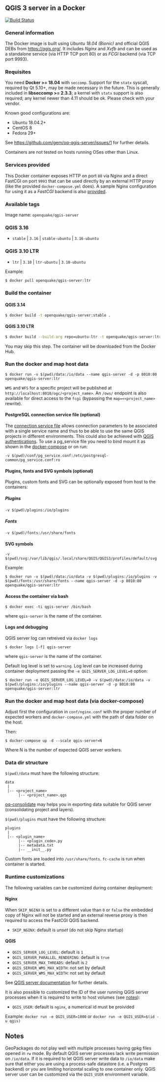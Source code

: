 ## QGIS 3 server in a Docker

[![Build Status](https://travis-ci.org/gem/oq-qgis-server.svg?branch=master)](https://travis-ci.org/gem/oq-qgis-server)

### General information

The Docker image is built using *Ubuntu 18.04 (Bionic)* and official QGIS DEBs from https://qgis.org/.
It includes *Nginx* and *Xvfb* and can be used as a standalone service (via HTTP TCP port 80) or as *FCGI* backend (via TCP port 9993).

### Requisites

You need **Docker >= 18.04** with `seccomp`. Support for the `statx` syscall, required by Qt 5.10+, may be made necessary in the future. This is generally included in **libseccomp >= 2.3.3**;
a kernel with `statx` support is also required; any kernel newer than 4.11 should be ok. Please check with your vendor.

Known good configurations are:
- Ubuntu 18.04.2+
- CentOS 8
- Fedora 29+

See https://github.com/gem/oq-qgis-server/issues/1 for further details.

Containers are not tested on hosts running OSes other than Linux.

### Services provided

This Docker container exposes HTTP on port `80` via Nginx and a direct FastCGI on port `9993` that can be used directly by an external HTTP proxy (like the provided `docker-compose.yml` does).
A sample Nginx configuration for using it as a *FastCGI* backend is also [provided](conf/nginx-fcgi-sample.conf).

### Available tags

Image name: `openquake/qgis-server`

### QGIS 3.16
- `stable` | `3.16` | `stable-ubuntu` | `3.16-ubuntu`

### QGIS 3.10 LTR
- `ltr` | `3.10` | `ltr-ubuntu` | `3.10-ubuntu`

Example:

```bash
$ docker pull openquake/qgis-server:ltr
```

### Build the container

#### QGIS 3.14

```bash
$ docker build -t openquake/qgis-server:stable .
```

#### QGIS 3.10 LTR

```bash
$ docker build --build-arg repo=ubuntu-ltr -t openquake/qgis-server:ltr .
```

You may skip this step. The container will be downloaded from the Docker Hub.

### Run the docker and map host data

```
$ docker run -v $(pwd)/data:/io/data --name qgis-server -d -p 8010:80 openquake/qgis-server:ltr
```

`WMS` and `WFS` for a specific project will be published at `http://localhost:8010/ogc/<project_name>`.
An `/ows/` endpoint is also available for direct access to the `fcgi` (bypassing the `map=<<project_name>` rewrite).


#### PostgreSQL connection service file (optional)

The [connection service file](https://www.postgresql.org/docs/12/libpq-pgservice.html) allows connection parameters to be associated with a single service name and thus to be able to use the same QGIS projects in different environments. This could also be achieved with [QGIS authentications](https://docs.qgis.org/3.10/en/docs/user_manual/auth_system/auth_workflows.html#database-authentication).
To use a pg_service file you need to bind mount it as shown in the [docker-compose](docker-compose.yml) or on run:
```
-v $(pwd)/conf/pg_service.conf:/etc/postgresql-common/pg_service.conf:ro
```


#### Plugins, fonts and SVG symbols (optional)

Plugins, custom fonts and SVG can be optionally exposed from host to the containers:

##### Plugins

```
-v $(pwd)/plugins:/io/plugins
```

##### Fonts

```
-v $(pwd)/fonts:/usr/share/fonts
```

#### SVG symbols

```
-v $(pwd)/svg:/var/lib/qgis/.local/share/QGIS/QGIS3/profiles/default/svg
```

Example:
```
$ docker run -v $(pwd)/data:/io/data -v $(pwd)/plugins:/io/plugins -v $(pwd)/fonts:/usr/share/fonts --name qgis-server -d -p 8010:80 openquake/qgis-server:ltr
```

#### Access the container via bash

```
$ docker exec -ti qgis-server /bin/bash
```

where `qgis-server` is the name of the container.

#### Logs and debugging

QGIS server log can retreived via `docker logs`

```
$ docker logs [-f] qgis-server
```

where `qgis-server` is the name of the container.

Default log level is set to `warning`. Log level can be increased during container deployment passing the `-e QGIS_SERVER_LOG_LEVEL=0` option:

```
$ docker run -e QGIS_SERVER_LOG_LEVEL=0 -v $(pwd)/data:/io/data -v $(pwd)/plugins:/io/plugins --name qgis-server -d -p 8010:80 openquake/qgis-server:ltr
```

### Run the docker and map host data (via docker-compose)

Adjust first the configuration in `conf/nginx.conf` with the proper number of expected workers
and `docker-compose.yml` with the path of data folder on the host.

Then:

```
$ docker-compose up -d --scale qgis-server=N
```

Where N is the number of expected QGIS server workers.


### Data dir structure

`$(pwd)/data` must have the following structure:

```
data 
 |
 |-- <project_name>
      |-- <project_name>.qgs
```

[oq-consolidate](https://github.com/gem/oq-consolidate) may helps you in exporting data suitable for QGIS server (consolidating project and layers).

`$(pwd)/plugins` must have the following structure:

```
plugins
 |
 |-- <plugin_name>
      |-- <plugin_code>.py
      |-- metadata.txt
      |-- __init__.py
```

Custom fonts are loaded into `/usr/share/fonts`. `fc-cache` is run when container is started.

### Runtime customizations

The following variables can be customized during container deployment:

#### Nginx

When `SKIP_NGINX` is set to a different value than `0` or `false` the embedded copy of Nginx will not be started and an external reverse proxy is then required to access the FastCGI QGIS backend.

- `SKIP_NGINX`: default is _unset_ (do not skip Nginx startup)

#### QGIS

- `QGIS_SERVER_LOG_LEVEL`: default is `1`
- `QGIS_SERVER_PARALLEL_RENDERING`: default is `true`
- `QGIS_SERVER_MAX_THREADS`: default is `2`
- `QGIS_SERVER_WMS_MAX_WIDTH`: not set by default
- `QGIS_SERVER_WMS_MAX_WIDTH`: not set by default

See [QGIS server documentation](https://docs.qgis.org/testing/en/docs/user_manual/working_with_ogc/server/config.html) for further details.

It is also possible to customized the ID of the user running QGIS server processes when it is required to write to host volumes (see [notes](#notes)):

- `QGIS_USER`: default is `nginx`, a numerical id must be proivided

Example: `docker run -e QGIS_USER=1000` or `docker run -e QGIS_USER=$(id -u qgis)`


## Notes

GeoPackages do not play well with multiple processes having gpkg files opened in `rw` mode. By default QGIS server processes lack write permission on `/io/data`.
If it is required to let QGIS server write data to `/io/data` make sure that either you are using a process-safe datastore (i.e. a Postgres backend) or you are
limiting horizontal scaling to one container only. QGIS server user can be customized via the `QGIS_USER` environment variable.
